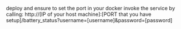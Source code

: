 deploy and ensure to set the port in your docker
invoke the service by calling: http://[IP of your host machine]:[PORT that you have setup]/battery_status?username=[username]&password=[password]